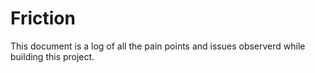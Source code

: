 # Friction 

This document is a log of all the pain points and issues observerd while 
building this project. 

